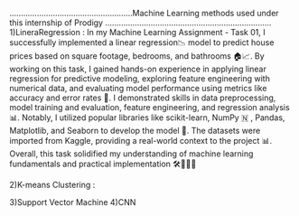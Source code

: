 ......................................................Machine Learning methods used under this internship of Prodigy  .........................................................................
1)LineraRegression : 
      In my Machine Learning Assignment - Task 01, I successfully implemented a linear regression📉 model to predict house prices based on square footage, bedrooms, and bathrooms 🏠📈. By working on this task, I gained hands-on experience in applying linear regression for predictive modeling, exploring feature engineering with numerical data, and evaluating model performance using metrics like accuracy and error rates 🤔. I demonstrated skills in data preprocessing, model training and evaluation, feature engineering, and regression analysis 📊. Notably, I utilized popular libraries like scikit-learn, NumPy 🇳 , Pandas, Matplotlib, and Seaborn to develop the model 🤖. The datasets were imported from Kaggle, providing a real-world context to the project 📊. Overall, this task solidified my understanding of machine learning fundamentals and practical implementation 🛠️👨🏻‍💻 

2)K-means Clustering : 
      
3)Support Vector Machine
4)CNN
